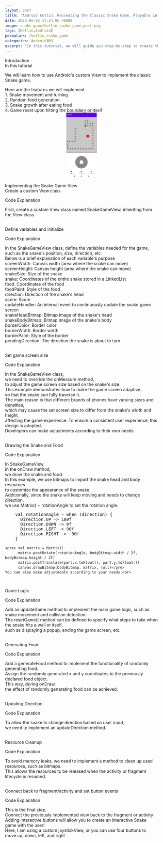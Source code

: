 ```yaml
---
layout: post
title: "Android Kotlin: Recreating the Classic Snake Game, Playable in Less Than a Day!"
date: 2023-06-05 17:24:06 +0800
image: snake_game/kotlin_snake_game_post.png
tags: [Kotlin,Android]
permalink: /kotlin_snake_game
categories: Android實作
excerpt: "In this tutorial, we will guide you step-by-step to create the classic Snake game, allowing you to fully experience the fun of game development during the learning process! Whether you are a beginner or an experienced developer, this hands-on tutorial will deepen your understanding of the Kotlin language and game development. Let's revisit this timeless game and create your own classic memories!"
---
```


<div class="c-border-main-title-2">Introduction</div>
<div class="c-border-content-title-4">
    In this tutorial
</div>
<p>
We will learn how to use Android's custom View to implement the classic Snake game.
<div class="c-border-content-title-4">
    Here are the features we will implement
</div>
1. Snake movement and turning<br>
2. Random food generation<br>
3. Snake growth after eating food<br>
4. Game reset upon hitting the boundary or itself<br>
<div align="center">
  <img src="/images/snake_game/snake_demo.gif" alt="Cover" width="20%"/>
</div>
</p>

<div class="c-border-main-title-2">Implementing the Snake Game View</div>
<div class="c-border-content-title-4">
    Create a custom View class<br>
</div>
<p>

  <script src="https://gist.github.com/KuanChunChen/eb9fc1cf52e51c18c85160b9dec6b418.js"></script>
  <div class = "table_container">
    <p>Code Explanation</p>
      First, create a custom View class named SnakeGameView, inheriting from the View class.<br>
  </div><br>
</p>

<div class="c-border-content-title-4">
    Define variables and initialize<br>
</div>
<p>
  <script src="https://gist.github.com/KuanChunChen/696e8b14f4b8fdd8e9a5ebc317105b80.js"></script>
  <div class = "table_container">
    <p>Code Explanation</p>
      In the SnakeGameView class, define the variables needed for the game, such as the snake's position, size, direction, etc.<br>
      Below is a brief explanation of each variable's purpose<br>
      screenWidth: Canvas width (area where the snake can move)<br>
      screenHeight: Canvas height (area where the snake can move)<br>
      snakeSize: Size of the snake<br>
      snake: Coordinates of the entire snake stored in a LinkedList<br>
      food: Coordinates of the food<br>
      foodPaint: Style of the food<br>
      direction: Direction of the snake's head<br>
      score: Score<br>
      updateHandler: An interval event to continuously update the snake game screen<br>
      snakeHeadBitmap: Bitmap image of the snake's head<br>
      snakeBodyBitmap: Bitmap image of the snake's body<br>
      borderColor: Border color<br>
      borderWidth: Border width<br>
      borderPaint: Style of the border<br>
      pendingDirection: The direction the snake is about to turn<br>
  </div><br>
</p>

<div class="c-border-content-title-4">
    Set game screen size<br>
</div>
<p>
  <script src="https://gist.github.com/KuanChunChen/9c426a1e42cdd7b27a04169083e01d2d.js"></script>
  <div class = "table_container">
    <p>Code Explanation</p>
    In the SnakeGameView class,<br>
    we need to override the onMeasure method,<br>
    to adjust the game screen size based on the snake's size.<br>
    This example demonstrates how to make the game screen adaptive,<br>
    so that the snake can fully traverse it.<br>
    The main reason is that different brands of phones have varying sizes and densities,<br>
    which may cause the set screen size to differ from the snake's width and height,<br>
    affecting the game experience. To ensure a consistent user experience, this design is adopted.<br>
    Developers can make adjustments according to their own needs.
  </div><br>
</p>

<div class="c-border-content-title-4">
    Drawing the Snake and Food<br>
</div>
<p>
  <script src="https://gist.github.com/KuanChunChen/6d59bfaf552bade337814b0016fd0725.js"></script>
  <div class = "table_container">
    <p>Code Explanation</p>
    In SnakeGameView,<br>
    in the onDraw method,<br>
    we draw the snake and food.<br>
    In this example, we use bitmaps to import the snake head and body resources<br>
    to customize the appearance of the snake.<br>
    Additionally, since the snake will keep moving and needs to change direction,<br>
    we use Matrix() + rotationAngle to set the rotation angle.<br>
    <pre>
    val rotationAngle = when (direction) {
      Direction.UP -> 180f
      Direction.DOWN -> 0f
      Direction.LEFT -> 90f
      Direction.RIGHT -> -90f
    }</pre>

    <pre> val matrix = Matrix()
          matrix.postRotate(rotationAngle, bodyBitmap.width / 2f, bodyBitmap.height / 2f)
          matrix.postTranslate(part.x.toFloat(), part.y.toFloat())
          canvas.drawBitmap(bodyBitmap, matrix, null)</pre>
    You can also make adjustments according to your needs.<br>
  </div><br>
</p>

<div class="c-border-content-title-4">
    Game Logic<br>
</div>
<p>
  <script src="https://gist.github.com/KuanChunChen/d3d6fa84b498999473e0ed041fcb48be.js"></script>
  <div class = "table_container">
    <p>Code Explanation</p>
    Add an updateGame method to implement the main game logic, such as snake movement and collision detection.<br>
    The resetGame() method can be defined to specify what steps to take when the snake hits a wall or itself,<br>
    such as displaying a popup, ending the game screen, etc.
  </div><br>
</p>

<div class="c-border-content-title-4">
    Generating Food<br>
</div>
<p>
  <script src="https://gist.github.com/KuanChunChen/3f8e352778a37d355b2afb2607013b23.js"></script>
  <div class = "table_container">
    <p>Code Explanation</p>
    Add a generateFood method to implement the functionality of randomly generating food.<br>
    Assign the randomly generated x and y coordinates to the previously declared food object.<br>
    This way, during onDraw,<br>
    the effect of randomly generating food can be achieved.<br>
  </div><br>
</p>

<div class="c-border-content-title-4">
    Updating Direction<br>
</div>
<p>
  <script src="https://gist.github.com/KuanChunChen/f5880e17a1706da1c958ad3e1a7925ac.js"></script>
  <div class = "table_container">
    <p>Code Explanation</p>
    To allow the snake to change direction based on user input,<br>
    we need to implement an updateDirection method.
  </div><br>
</p>


<div class="c-border-content-title-4">
    Resource Cleanup<br>
</div>
<p>
  <script src="https://gist.github.com/KuanChunChen/6dad33e94f9f62d5a3db492a8f2655f0.js"></script>
  <div class = "table_container">
    <p>Code Explanation</p>
    To avoid memory leaks, we need to implement a method to clean up used resources, such as bitmaps.<br>
    This allows the resources to be released when the activity or fragment lifecycle is resumed.
  </div><br>
</p>

<div class="c-border-content-title-4">
    Connect back to fragment/activity and set button events<br>
</div>
<p>
  <script src="https://gist.github.com/KuanChunChen/3dfd240bbe8d1a9b1311d74fcffba44b.js"></script>
  <script src="https://gist.github.com/KuanChunChen/1bcd4c2bc5b927975a4c56f62afe3cb1.js"></script>
  <div class = "table_container">
    <p>Code Explanation</p>
    This is the final step,<br>
    Connect the previously implemented view back to the fragment or activity<br>
    Adding interactive buttons will allow you to create an interactive Snake game with the user!<br>
    Here, I am using a custom joystickView, or you can use four buttons to move up, down, left, and right<br>
  </div><br>
</p>
